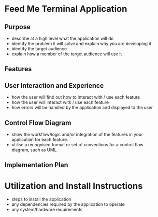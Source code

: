 # Feed Me Terminal Application

## Purpose
- describe at a high level what the application will do
- identify the problem it will solve and explain why you are developing it
- identify the target audience
- explain how a member of the target audience will use it

## Features

## User Interaction and Experience
- how the user will find out how to interact with / use each feature
- how the user will interact with / use each feature
- how errors will be handled by the application and displayed to the user

## Control Flow Diagram
- show the workflow/logic and/or integration of the features in your application for each feature.
- utilise a recognised format or set of conventions for a control flow diagram, such as UML.

## Implementation Plan

# Utilization and Install Instructions
- steps to install the application
- any dependencies required by the application to operate
- any system/hardware requirements